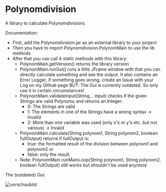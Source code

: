 # Polynomdivision
A library to calculate Polynomdivisions

Documentation:
- First, add the Polynomdivision.jar as an external library to your project
- Then you have to import Polynomdivision.PolynomMain to use the lib methods
- After that you can call 4 static methods with this library:
  - PolynomMain.getVersion() returns the library version
  - PolynomMain.runGui() runs a little JFrame window with that you can directly calculate something and see the output.
    It also contains an Error Logger, if something goes wrong, create an Issue with your Log on my Github page
    BUT: The Gui is currently outdated. So only use it in certain circumstances!
  - PolynomMain.validateInput(String... input) checks if the given Strings are valid Polynoms and returns an Integer:
     - 0: The Strings are valid
     - 1: The elements in one of the Strings have a wrong syntax -> Invalid
     - 2: More than one variable was used (only x's or y's etc. but not various) -> Invalid
  - PolynomMain.calculate(String polynom1, String polynom2, boolean fullOutput) returns if fullOutput is: 
    - true: the formatted result of the division between polynom1 and polynom2 or 
    - false: only the result.
  - Note: PolynomMain.runMainLoop(String polynom1, String polynom2, boolean fullOutput) still works but shouldn't be used anymore

The (outdated) Gui:

![vorschaubild](https://cloud.githubusercontent.com/assets/21976072/23831925/18405f00-072b-11e7-9927-9d69af3327f8.png)
